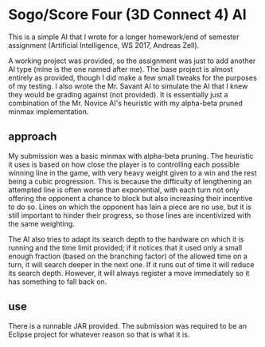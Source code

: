 # Sogo/Score Four (3D Connect 4) AI

This is a simple AI that I wrote for a longer homework/end of semester assignment (Artificial Intelligence, WS 2017, Andreas Zell).

A working project was provided, so the assignment was just to add another AI type (mine is the one named after me). The base project is almost entirely as provided, though I did make a few small tweaks for the purposes of my testing. I also wrote the Mr. Savant AI to simulate the AI that I knew they would be grading against (not provided). It is essentially just a combination of the Mr. Novice AI's heuristic with my alpha-beta pruned minmax implementation.

## approach

My submission was a basic minmax with alpha-beta pruning. The heuristic it uses is based on how close the player is to controlling each possible winning line in the game, with very heavy weight given to a win and the rest being a cubic progression. This is because the difficulty of lengthening an attempted line is often worse than exponential, with each turn not only offering the opponent a chance to block but also increasing their incentive to do so. Lines on which the opponent has lain a piece are no use, but it is still important to hinder their progress, so those lines are incentivized with the same weighting.

The AI also tries to adapt its search depth to the hardware on which it is running and the time limit provided; if it notices that it used only a small enough fraction (based on the branching factor) of the allowed time on a turn, it will search deeper in the next one. If it runs out of time it will reduce its search depth. However, it will always register a move immediately so it has something to fall back on.

## use

There is a runnable JAR provided. The submission was required to be an Eclipse project for whatever reason so that is what it is.
